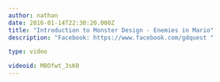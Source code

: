 ```yaml
---
author: nathan
date: 2016-01-14T22:30:20.000Z
title: "Introduction to Monster Design - Enemies in Mario"
description: "Facebook: https://www.facebook.com/gdquest "

type: video

videoid: M8Ofwt_3sK0
---
```


